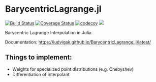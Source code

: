 # BarycentricLagrange.jl

[![Build Status](https://travis-ci.org/ludvigak/BarycentricLagrange.jl.svg?branch=master)](https://travis-ci.org/ludvigak/BarycentricLagrange.jl)
[![Coverage Status](https://coveralls.io/repos/github/ludvigak/BarycentricLagrange.jl/badge.svg?branch=master)](https://coveralls.io/github/ludvigak/BarycentricLagrange.jl?branch=master)
[![codecov](https://codecov.io/gh/ludvigak/BarycentricLagrange.jl/branch/master/graph/badge.svg)](https://codecov.io/gh/ludvigak/BarycentricLagrange.jl)
[![](https://img.shields.io/badge/docs-latest-blue.svg)](https://ludvigak.github.io/BarycentricLagrange.jl/latest/)

Barycentric Lagrange Interpolation in Julia.

Documentation: https://ludvigak.github.io/BarycentricLagrange.jl/latest/

## Things to implement:

* Weights for specialized point distributions (e.g. Chebyshev)
* Differentiation of interpolant
